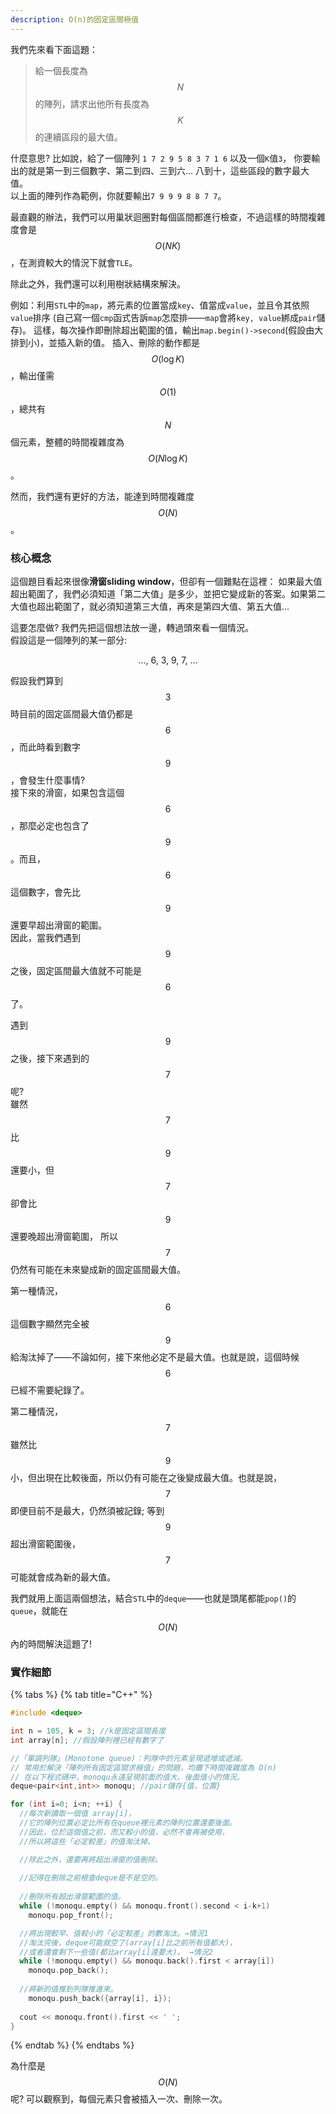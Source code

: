 ```yaml
---
description: O(n)的固定區間極值
---
```


我們先來看下面這題：

> 給一個長度為 $$N$$ 的陣列，請求出他所有長度為 $$K$$ 的連續區段的最大值。

什麼意思? 比如說，給了一個陣列 `1 7 2 9 5 8 3 7 1 6` 以及一個`K`值`3`，
你要輸出的就是第一到三個數字、第二到四、三到六... 八到十，這些區段的數字最大值。\
以上面的陣列作為範例，你就要輸出`7 9 9 9 8 8 7 7`。

最直觀的辦法，我們可以用巢狀迴圈對每個區間都進行檢查，不過這樣的時間複雜度會是 $$O(NK)$$ ，在測資較大的情況下就會`TLE`。

除此之外，我們還可以利用樹狀結構來解決。

例如：利用`STL`中的`map`，將元素的位置當成`key`、值當成`value`，並且令其依照`value`排序
(自己寫一個`cmp`函式告訴`map`怎麼排——`map`會將`key, value`綁成`pair`儲存)。
這樣，每次操作即刪除超出範圍的值，輸出`map.begin()->second`(假設由大排到小)，並插入新的值。
插入、刪除的動作都是 $$O(\log K)$$，輸出僅需 $$O(1)$$，總共有 $$N$$ 個元素，整體的時間複雜度為 $$O(N \log K)$$。

然而，我們還有更好的方法，能達到時間複雜度 $$O(N)$$。

### 核心概念

這個題目看起來很像**滑窗sliding window**，但卻有一個難點在這裡：
如果最大值超出範圍了，我們必須知道「第二大值」是多少，並把它變成新的答案。如果第二大值也超出範圍了，就必須知道第三大值，再來是第四大值、第五大值...

這要怎麼做? 我們先把這個想法放一邊，轉過頭來看一個情況。\
假設這是一個陣列的某一部分:

$$
...,\ 6,\ 3,\ 9,\ 7,\ ...
$$

假設我們算到 $$3$$ 時目前的固定區間最大值仍都是 $$6$$，而此時看到數字 $$9$$，會發生什麼事情?\
接下來的滑窗，如果包含這個 $$6$$，那麼必定也包含了 $$9$$。而且，$$6$$ 這個數字，會先比 $$9$$ 還要早超出滑窗的範圍。\
因此，當我們遇到 $$9$$ 之後，固定區間最大值就不可能是 $$6$$ 了。

遇到 $$9$$ 之後，接下來遇到的 $$7$$ 呢?\
雖然 $$7$$ 比 $$9$$ 還要小，但 $$7$$ 卻會比 $$9$$ 還要晚超出滑窗範圍，
所以 $$7$$ 仍然有可能在未來變成新的固定區間最大值。

第一種情況，$$6$$ 這個數字顯然完全被 $$9$$ 給淘汰掉了——不論如何，接下來他必定不是最大值。也就是說，這個時候 $$6$$ 已經不需要紀錄了。

第二種情況，$$7$$ 雖然比 $$9$$ 小，但出現在比較後面，所以仍有可能在之後變成最大值。也就是說，$$7$$ 即便目前不是最大，仍然須被記錄;
等到 $$9$$ 超出滑窗範圍後，$$7$$ 可能就會成為新的最大值。

我們就用上面這兩個想法，結合`STL`中的`deque`——也就是頭尾都能`pop()`的`queue`，就能在 $$O(N)$$ 內的時間解決這題了!

### 實作細節

{% tabs %}
{% tab title="C++" %}
```cpp
#include <deque>

int n = 105, k = 3; //k是固定區間長度
int array[n]; //假設陣列裡已經有數字了

//「單調列隊」(Monotone queue)：列隊中的元素呈現遞增或遞減。
// 常用於解決「陣列所有固定區間求極值」的問題，均攤下時間複雜度為 O(n)
// 在以下程式碼中，monoqu永遠呈現前面的值大、後面值小的情況。
deque<pair<int,int>> monoqu; //pair儲存{值，位置}

for (int i=0; i<n; ++i) {
  //每次新讀取一個值 array[i]，
  //它的陣列位置必定比所有在queue裡元素的陣列位置還要後面。
  //因此，位於這個值之前，而又較小的值，必然不會再被使用，
  //所以將這些「必定較差」的值淘汰掉。

  //除此之外，還要再將超出滑窗的值刪除。
  
  //記得在刪除之前檢查deque是不是空的。
  
  //刪除所有超出滑窗範圍的值。
  while (!monoqu.empty() && monoqu.front().second < i-k+1)
    monoqu.pop_front();

  //將出現較早、值較小的「必定較差」的數淘汰。→情況1
  //淘汰完後，deque可能就空了(array[i]比之前所有值都大)，
  //或者還會剩下一些值(都比array[i]還要大)。 →情況2
  while (!monoqu.empty() && monoqu.back().first < array[i])
    monoqu.pop_back();
	  
  //將新的值推到列隊推進來。
    monoqu.push_back({array[i], i});
  
  cout << monoqu.front().first << ' ';
}
```
{% endtab %}
{% endtabs %}

為什麼是 $$O(N)$$ 呢? 可以觀察到，每個元素只會被插入一次、刪除一次。
